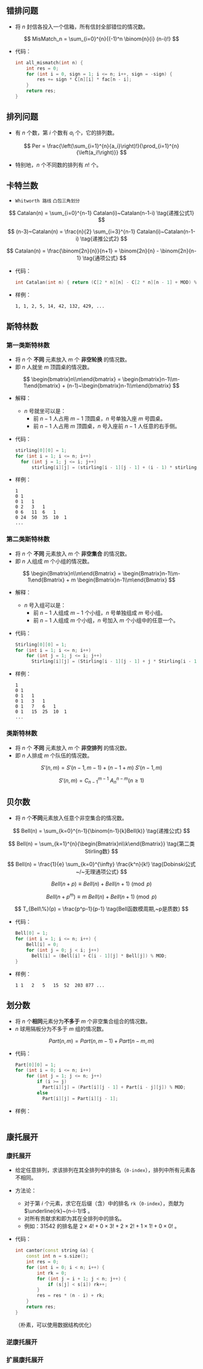 ## 错排问题

* 将 $n$ 封信各投入一个信箱，所有信封全部错位的情况数。

$$
MisMatch_n = \sum_{i=0}^{n}{(-1)^n \binom{n}{i} (n-i)!}
$$

* 代码：

  ```cpp
  int all_mismatch(int n) {
      int res = 0;
      for (int i = 0, sign = 1; i <= n; i++, sign = -sign) {
          res += sign * C[n][i] * fac[n - i];
      }
      return res;
  }
  ```



## 排列问题

* 有 $n$ 个数，第 $i$ 个数有 $a_i$ 个，它的排列数。

$$
Per = \frac{\left(\sum_{i=1}^{n}{a_i}\right)!}{\prod_{i=1}^{n}{\left(a_i!\right)}}
$$

* 特别地，$n$ 个不同数的排列有 $n!$ 个。



## 卡特兰数

*  `Whitworth 路线` `凸包三角划分` 

$$
Catalan(n) = \sum_{i=0}^{n-1} Catalan(i)~Catalan(n-1-i) \tag{递推公式1}
$$

$$
(n-3)~Catalan(n) = \frac{n}{2} \sum_{i=3}^{n-1} Catalan(i)~Catalan(n-1-i) \tag{递推公式2}
$$

$$
Catalan(n) = \frac{\binom{2n}{n}}{n+1} = \binom{2n}{n} - \binom{2n}{n-1} \tag{通项公式}
$$

* 代码：

  ``` cpp
  int Catalan(int n) { return (C[2 * n][n] - C[2 * n][n - 1] + MOD) % MOD; }
  ```
  
* 样例：

  ```
  1, 1, 2, 5, 14, 42, 132, 429, ...
  ```



## 斯特林数

### 第一类斯特林数

* 将 $n$ 个 **不同** 元素放入 $m$ 个 **非空轮换** 的情况数。
* 即 $n$ 人就坐 $m$ 顶圆桌的情况数。

$$
\begin{bmatrix}n\\m\end{bmatrix} = \begin{bmatrix}n-1\\m-1\end{bmatrix} + (n-1)~\begin{bmatrix}n-1\\m\end{bmatrix}
$$

* 解释：
  * $n$ 号就坐可以是：
    * 前 $n-1$ 人占用 $m-1$ 顶圆桌，$n$ 号单独入座 $m$ 号圆桌。
    * 前 $n-1$ 人占用 $m$ 顶圆桌，$n$ 号入座前 $n-1$ 人任意的右手侧。

* 代码：
  
  ```cpp
  stirling[0][0] = 1;
  for (int i = 1; i <= n; i++)
  	for (int j = 1; j <= i; j++)
  		stirling[i][j] = (stirling[i - 1][j - 1] + (i - 1) * stirling[i - 1][j]) % MOD;
  ```
  
* 样例：

  ```
  1
  0	1
  0	1	1
  0	2	3	1
  0	6	11	6	1
  0	24	50	35	10	1
  ...
  ```

### 第二类斯特林数

* 将 $n$ 个 **不同** 元素放入 $m$ 个 **非空集合** 的情况数。
* 即 $n$ 人组成 $m$ 个小组的情况数。

$$
\begin{Bmatrix}n\\m\end{Bmatrix} = \begin{Bmatrix}n-1\\m-1\end{Bmatrix} + m \begin{Bmatrix}n-1\\m\end{Bmatrix}
$$

* 解释：
  * $n$ 号入组可以是：
    * 前 $n-1$ 人组成 $m-1$ 个小组，$n$ 号单独组成 $m$ 号小组。
    * 前 $n-1$ 人组成 $m$ 个小组，$n$ 号加入 $m$ 个小组中的任意一个。

* 代码：
  
  ```cpp
  Stirling[0][0] = 1;
  for (int i = 1; i <= n; i++)
      for (int j = 1; j <= i; j++)
      	Stirling[i][j] = (Stirling[i - 1][j - 1] + j * Stirling[i - 1][j]) % MOD;
  ```
  
* 样例：

  ```
  1
  0	1
  0	1	1
  0	1	3	1
  0	1	7	6	1
  0	1	15	25	10	1
  ...
  ```

### 类斯特林数

* 将 $n$ 个 **不同** 元素放入 $m$ 个 **非空排列** 的情况数。
* 即 $n$ 人排成 $m$ 个队伍的情况数。

$$
S'(n, m) = S'(n-1, m-1) + (n - 1 + m)~S'(n-1, m) \tag{递推公式}
$$

$$
S'(n, m) = C_{n-1}^{m-1}~A_{n}^{n-m} (n \ge 1) \tag{通项公式}
$$



## 贝尔数

* 将 $n$ 个**不同**元素放入任意个非空集合的情况数。

$$
Bell(n) = \sum_{k=0}^{n-1}{\binom{n-1}{k}Bell(k)} \tag{递推公式}
$$

$$
Bell(n) = \sum_{k=1}^{n}{\begin{Bmatrix}n\\k\end{Bmatrix}} \tag{第二类Stirling数}
$$

$$
Bell(n) = \frac{1}{e} \sum_{k=0}^{\infty} \frac{k^n}{k!} \tag{Dobinski公式~/~无理通项公式}
$$

$$
Bell(n+p) \equiv Bell ( n ) + Bell(n+1) \pmod{p} \tag{Touchard同余,~p是质数}
$$

$$
Bell(n+p^m) \equiv m~Bell(n) + Bell(n+1) \pmod{p} \tag{Touchard同余,~p是质数}
$$

$$
T_{Bell\%}(p) = \frac{p^p-1}{p-1} \tag{Bell函数模周期,~p是质数}
$$

* 代码：

  ```cpp
  Bell[0] = 1;
  for (int i = 1; i <= n; i++) {
      Bell[i] = 0;
      for (int j = 0; j < i; j++)
      	Bell[i] = (Bell[i] + C[i - 1][j] * Bell[j]) % MOD;
  }
  ```
  
* 样例：

  ```
  1	1	2	5	15	52	203	877	...
  ```



## 划分数

* 将 $n$ 个**相同**元素分为**不多于** $m$ 个非空集合组合的情况数。
* $n$ 球用隔板分为不多于 $m$ 组的情况数。

$$
Part(n, m) = Part(n, m-1) + Part(n-m, m)
$$

* 代码：

  ```cpp
  Part[0][0] = 1;
  for (int i = 0; i <= n; i++)
      for (int j = 1; j <= n; j++)
          if (i >= j)
          	Part[i][j] = (Part[i][j - 1] + Part[i - j][j]) % MOD;
          else
          	Part[i][j] = Part[i][j - 1];
  ```

* 样例：

  ```
  
  ```



## 康托展开

### 康托展开

* 给定任意排列，求该排列在其全排列中的排名（`0-index`），排列中所有元素各不相同。

* 方法论：

  * 对于第 $i$ 个元素，求它在后缀（含）中的排名 `rk`（`0-index`），贡献为 $\underline{rk}~(n-i-1)!$ 。
  * 对所有贡献求和即为其在全排列中的排名。
  * 例如：$31542$ 的排名是 $2\times4!+0\times3!+2\times2!+1\times1!+0\times0!$ 。

* 代码：

  ``` cpp
  int cantor(const string &s) {
      const int n = s.size();
      int res = 0;
      for (int i = 0; i < n; i++) {
          int rk = 0;
          for (int j = i + 1; j < n; j++) {
              if (s[j] < s[i]) rk++;
          }
          res = res * (n - i) + rk;
      }
      return res;
  }
  ```

  （朴素，可以使用数据结构优化）

### 逆康托展开



### 扩展康托展开


